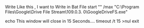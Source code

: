 Write Like this , I want to Write in Bat File 
start "" /max "C:\Program Files\Google\Drive File Stream\109.0.3.
0\GoogleDriveFS.exe"

echo This window will close in 15 Seconds....
timeout /t 15 >nul
exit